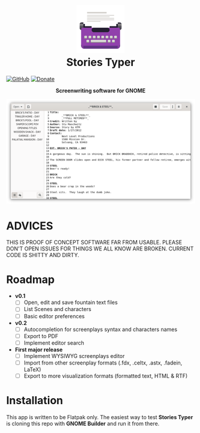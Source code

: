 <h1 align="center">
	<img src="data/icons/com.rafaelmardojai.StoriesTyper.svg" alt="Stories Typer" width="128" height="128"/><br>
 Stories Typer
</h1>

[![GitHub](https://img.shields.io/github/license/rafaelmardojai/StoriesTyper)](https://github.com/rafaelmardojai/StoriesTyper/blob/master/COPYING)
[![Donate](https://img.shields.io/badge/PayPal-Donate-gray.svg?style=flat&logo=paypal&colorA=0071bb&logoColor=fff)](https://paypal.me/RafaelMardojaiCM)

<p align="center"><strong>Screenwriting software for GNOME</strong></p>

![Screenshot](data/screenshots/screenshot.png)

# ADVICES
THIS IS PROOF OF CONCEPT SOFTWARE FAR FROM USABLE.
PLEASE DON'T OPEN ISSUES FOR THINGS WE ALL KNOW ARE BROKEN.
CURRENT CODE IS SHITTY AND DIRTY.

# Roadmap
- **v0.1**
    - [ ] Open, edit and save fountain text files
    - [ ] List Scenes and characters 
    - [ ] Basic editor preferences
- **v0.2**
    - [ ] Autocompletion for screenplays syntax and characters names
    - [ ] Export to PDF
    - [ ] Implement editor search
- **First major release**
    - [ ] Implement WYSIWYG screenplays editor
    - [ ] Import from other screenplay formats (.fdx, .celtx, .astx, .fadein, LaTeX)
    - [ ] Export to more visualization formats (formatted text, HTML & RTF)
    
# Installation
This app is written to be Flatpak only. The easiest way to test **Stories Typer** is cloning this repo with **GNOME Builder** and run it from there.

